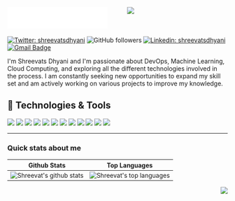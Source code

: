 <img src="header_en.svg"></img>
<img align='right' src="https://media.giphy.com/media/M9gbBd9nbDrOTu1Mqx/giphy.gif" width="230">

[![Twitter: shreevatsdhyani](https://img.shields.io/twitter/follow/shreevatsdhyani?style=social)](https://twitter.com/shreevatsdhyani)
![GitHub followers](https://img.shields.io/github/followers/shreevatsdhyani?label=Follow&style=social)
[![Linkedin: shreevatsdhyani](https://img.shields.io/badge/-Shreevats_Dhyani-blue?style=flat-square&logo=Linkedin&logoColor=white&link=https://www.linkedin.com/in/shreevats-dhyani/)](https://www.linkedin.com/in/shreevats-dhyani/)
[![Gmail Badge](https://img.shields.io/badge/-GMail-c14438?style=social&logo=Gmail&logoColor=red&link=mailto:shreevatsdhyani27@gmail.com)](mailto:shreevatsdhyani27@gmail.com)

I'm Shreevats Dhyani and I'm passionate about DevOps, Machine Learning, Cloud Computing, and exploring all the different technologies involved in the process. I am constantly seeking new opportunities to expand my skill set and am actively working on various projects to improve my knowledge.

## 🔧 Technologies & Tools
![](https://img.shields.io/badge/OS-Linux-informational?style=flat&logo=linux&logoColor=white&color=6aa6f8)
![](https://img.shields.io/badge/Editor-VS_Code-informational?style=flat&logo=visual-studio-code&logoColor=white&color=6aa6f8)
![](https://img.shields.io/badge/Code-Python-informational?style=flat&logo=python&logoColor=white&color=6aa6f8)
![](https://img.shields.io/badge/Code-JavaScript-informational?style=flat&logo=javascript&logoColor=white&color=6aa6f8)
![](https://img.shields.io/badge/Code-Golang-informational?style=flat&logo=go&logoColor=white&color=6aa6f8)
![](https://img.shields.io/badge/Code-Make-informational?style=flat&logo=cmake&logoColor=white&color=6aa6f8)
![](https://img.shields.io/badge/Code-Vue-informational?style=flat&logo=vue.js&logoColor=white&color=6aa6f8)
![](https://img.shields.io/badge/Shell-Bash-informational?style=flat&logo=gnu-bash&logoColor=white&color=6aa6f8)
![](https://img.shields.io/badge/Tools-PostgreSQL-informational?style=flat&logo=postgresql&logoColor=white&color=6aa6f8)
![](https://img.shields.io/badge/Tools-Docker-informational?style=flat&logo=docker&logoColor=white&color=6aa6f8)
![](https://img.shields.io/badge/Tools-Kubernetes-informational?style=flat&logo=kubernetes&logoColor=white&color=6aa6f8)
![](https://img.shields.io/badge/Tools-Red_Hat_OpenShift-informational?style=flat&logo=red-hat-open-shift&logoColor=white&color=6aa6f8)

<!-- BLOG-POST-LIST:START 
## Blog & Writing
Apart from coding, I also maintain a blog - you can find my articles on [Hashnode](https://shreevatsdhyani.hashnode.dev/).
Some of my articles:
- [Goodbye etcd, Hello PostgreSQL: Running Kubernetes with an SQL Database]()
- [Remote Interactive Debugging of Python Applications Running in Kubernetes]()
- [The Right Way to Run Shell Commands From Python]()
- [Real Multithreading is Coming to Python - Learn How You Can Use It Now]()
BLOG-POST-LIST:END -->

---
### Quick stats about me
| Github Stats | Top Languages |
| --- | --- |
| ![Shreevat's github stats](https://github-readme-stats.vercel.app/api?username=shreevatsdhyani&theme=nightowl&hide_border=false&include_all_commits=false&count_private=true) | ![Shreevat's top languages](https://github-readme-stats.vercel.app/api/top-langs/?username=shreevatsdhyani&theme=nightowl&hide_border=false&include_all_commits=false&count_private=false&layout=compact) |

<p align="right">
<img src="https://komarev.com/ghpvc/?username=shreevatsdhyani&style=plastic&label=Views"><img>
</p>
